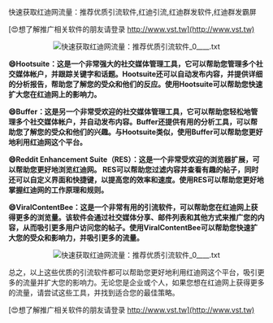 快速获取红迪网流量：推荐优质引流软件,红迪引流,红迪群发软件,红迪群发霸屏

[😍想了解推广相关软件的朋友请登录 http://www.vst.tw](http://www.vst.tw)

 <center><img src="https://vst.tw/MP4/tuiguang/png/6.png" alt="快速获取红迪网流量：推荐优质引流软件_0____.txt"></center>

**😄Hootsuite：这是一个非常强大的社交媒体管理工具，它可以帮助您管理多个社交媒体帐户，并跟踪关键字和话题。Hootsuite还可以自动发布内容，并提供详细的分析报告，帮助您了解您的受众和他们的反应。使用Hootsuite可以帮助您快速扩大您在红迪网上的影响力。**

**😄Buffer：这是另一个非常受欢迎的社交媒体管理工具，它可以帮助您轻松地管理多个社交媒体帐户，并自动发布内容。Buffer还提供有用的分析工具，可以帮助您了解您的受众和他们的兴趣。与Hootsuite类似，使用Buffer可以帮助您更好地利用红迪网这个平台。**

**😄Reddit Enhancement Suite（RES）：这是一个非常受欢迎的浏览器扩展，可以帮助您更好地浏览红迪网。 RES可以帮助您过滤内容并查看有趣的帖子，同时还可以自定义界面和快捷键，以提高您的效率和速度。使用RES可以帮助您更好地掌握红迪网的工作原理和规则。**

**😄ViralContentBee：这是一个非常有用的引流软件，可以帮助您在红迪网上获得更多的浏览量。该软件会通过社交媒体分享、邮件列表和其他方式来推广您的内容，从而吸引更多用户访问您的帖子。使用ViralContentBee可以帮助您快速扩大您的受众和影响力，并吸引更多的流量。**

 <center><img src="https://vst.tw/MP4/tuiguang/png/5.png" alt="快速获取红迪网流量：推荐优质引流软件_0____.txt"></center>

总之，以上这些优质的引流软件都可以帮助您更好地利用红迪网这个平台，吸引更多的流量并扩大您的影响力。无论您是企业或个人，如果您想在红迪网上获得更多的流量，请尝试这些工具，并找到适合您的最佳策略。

[😍想了解推广相关软件的朋友请登录 http://www.vst.tw](http://www.vst.tw)



